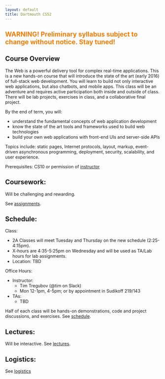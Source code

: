 ```yaml
---
layout: default
title: Dartmouth CS52
---
```


## <span style="color: #F27D00">WARNING! Preliminary syllabus subject to change without notice. Stay tuned!</span> ##

## Course Overview

The Web is a powerful delivery tool for complex real-time applications. This is a new hands-on course that will introduce the state of the art (early 2016) of full-stack web development. You will learn to build not only interactive web applications, but also chatbots, and mobile apps. This class will be an adventure and requires active participation both inside and outside of class. There will be lab projects, exercises in class, and a collaborative final project.

By the end of term, you will:

  - understand the fundamental concepts of web application development
  - know the state of the art tools and frameworks used to build web technologies
  - build your own web applications with front-end UIs and server-side APIs

Topics include: static pages, Internet protocols, layout, markup, event-driven asynchronous programming, deployment, security, scalability, and user experience.

Prerequisites: CS10 or permission of [instructor](mailto:tim@cs.dartmouth.edu)

## Coursework:

Will be challenging and rewarding.

See [assignments](/assignments).

## Schedule:

Class:

  - 2A Classes will meet Tuesday and Thursday on the new schedule (2:25-4:15pm).<br>
  - X-hours are 4:35-5:25pm on Wednesday and will be used as TA/Lab hours for lab assignments.<br>
  - Location: TBD

Office Hours:

  - Instructor:
    - Tim Tregubov (@tim on Slack)
    - Mon 12-1pm, 4-5pm; or by appointment in Sudikoff 219/143
  - TAs:
    - TBD


Half of each class will be hands-on demonstrations, code and project discussions, and exercises.  See [schedule](/schedule).

## Lectures:

Will be interactive.  See [lectures](/lectures).

## Logistics:

See [logistics](/logistics)
